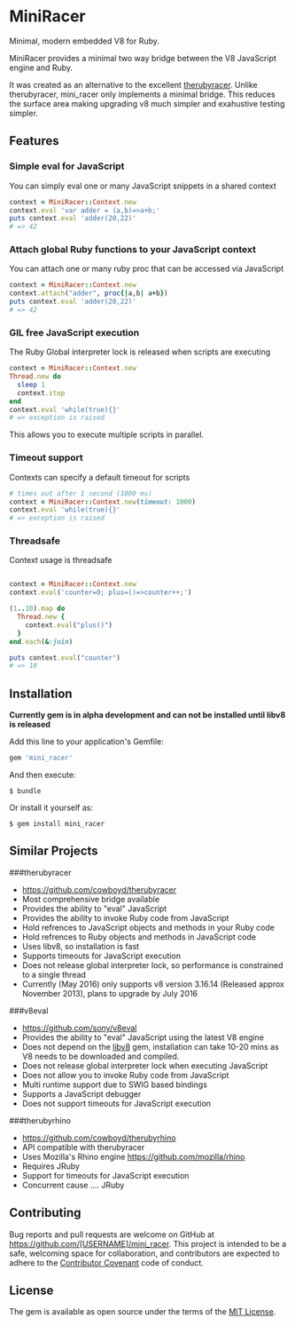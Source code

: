# MiniRacer

Minimal, modern embedded V8 for Ruby.

MiniRacer provides a minimal two way bridge between the V8 JavaScript engine and Ruby.

It was created as an alternative to the excellent [therubyracer](https://github.com/cowboyd/therubyracer). Unlike therubyracer, mini_racer only implements a minimal bridge. This reduces the surface area making upgrading v8 much simpler and exahustive testing simpler.

## Features

### Simple eval for JavaScript

You can simply eval one or many JavaScript snippets in a shared context

```ruby
context = MiniRacer::Context.new
context.eval 'var adder = (a,b)=>a+b;'
puts context.eval 'adder(20,22)'
# => 42
```

### Attach global Ruby functions to your JavaScript context

You can attach one or many ruby proc that can be accessed via JavaScript

```ruby
context = MiniRacer::Context.new
context.attach("adder", proc{|a,b| a+b})
puts context.eval 'adder(20,22)'
# => 42
```

### GIL free JavaScript execution

The Ruby Global interpreter lock is released when scripts are executing

```ruby
context = MiniRacer::Context.new
Thread.new do
  sleep 1
  context.stop
end
context.eval 'while(true){}'
# => exception is raised
```

This allows you to execute multiple scripts in parallel.

### Timeout support

Contexts can specify a default timeout for scripts

```ruby
# times out after 1 second (1000 ms)
context = MiniRacer::Context.new(timeout: 1000)
context.eval 'while(true){}'
# => exception is raised
```

### Threadsafe

Context usage is threadsafe

```ruby

context = MiniRacer::Context.new
context.eval('counter=0; plus=()=>counter++;')

(1..10).map do
  Thread.new {
    context.eval("plus()")
  }
end.each(&:join)

puts context.eval("counter")
# => 10

```

## Installation

**Currently gem is in alpha development and can not be installed until libv8 is released**

Add this line to your application's Gemfile:

```ruby
gem 'mini_racer'
```

And then execute:

    $ bundle

Or install it yourself as:

    $ gem install mini_racer

## Similar Projects

###therubyracer

- https://github.com/cowboyd/therubyracer
- Most comprehensive bridge available
- Provides the ability to "eval" JavaScript
- Provides the ability to invoke Ruby code from JavaScript
- Hold refrences to JavaScript objects and methods in your Ruby code
- Hold refrences to Ruby objects and methods in JavaScript code
- Uses libv8, so installation is fast
- Supports timeouts for JavaScript execution
- Does not release global interpreter lock, so performance is constrained to a single thread
- Currently (May 2016) only supports v8 version 3.16.14 (Released approx November 2013), plans to upgrade by July 2016


###v8eval

- https://github.com/sony/v8eval
- Provides the ability to "eval" JavaScript using the latest V8 engine
- Does not depend on the [libv8](https://github.com/cowboyd/libv8) gem, installation can take 10-20 mins as V8 needs to be downloaded and compiled.
- Does not release global interpreter lock when executing JavaScript
- Does not allow you to invoke Ruby code from JavaScript
- Multi runtime support due to SWIG based bindings
- Supports a JavaScript debugger
- Does not support timeouts for JavaScript execution


###therubyrhino

- https://github.com/cowboyd/therubyrhino
- API compatible with therubyracer
- Uses Mozilla's Rhino engine https://github.com/mozilla/rhino
- Requires JRuby
- Support for timeouts for JavaScript execution
- Concurrent cause .... JRuby


## Contributing

Bug reports and pull requests are welcome on GitHub at https://github.com/[USERNAME]/mini_racer. This project is intended to be a safe, welcoming space for collaboration, and contributors are expected to adhere to the [Contributor Covenant](http://contributor-covenant.org) code of conduct.


## License

The gem is available as open source under the terms of the [MIT License](http://opensource.org/licenses/MIT).

